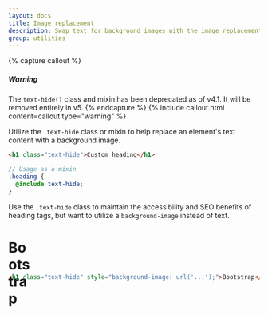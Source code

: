 ```yaml
---
layout: docs
title: Image replacement
description: Swap text for background images with the image replacement class.
group: utilities
---
```


{% capture callout %}
##### Warning

The `text-hide()` class and mixin has been deprecated as of v4.1. It will be removed entirely in v5.
{% endcapture %}
{% include callout.html content=callout type="warning" %}

Utilize the `.text-hide` class or mixin to help replace an element's text content with a background image.

```html
<h1 class="text-hide">Custom heading</h1>
```

```scss
// Usage as a mixin
.heading {
  @include text-hide;
}
```

Use the `.text-hide` class to maintain the accessibility and SEO benefits of heading tags, but want to utilize a `background-image` instead of text.

<div class="bd-example">
  <h1 class="text-hide" style="background-image: url('/docs/{{< param docs_version >}}/assets/brand/bootstrap-solid.svg'); width: 50px; height: 50px;">Bootstrap</h1>
</div>

```html
<h1 class="text-hide" style="background-image: url('...');">Bootstrap</h1>
```
